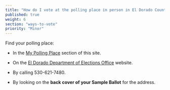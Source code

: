 ```yaml
---
title: "How do I vote at the polling place in person in El Dorado County?"
published: true
weight: 6
section: "ways-to-vote"
priority: "Minor"
---
```


Find your polling place:  

- In the [My Polling Place](#section-my-polling-place) section of this site.  

- On the [El Dorado Department of Elections Office](https://www.edcgov.us/Government/Elections/Pages/no_active_elections_-_no_sb__ballot_or_poll_info.aspx) website.  

- By calling 530-621-7480.  

- By looking on the **back cover of your Sample Ballot** for the address.
